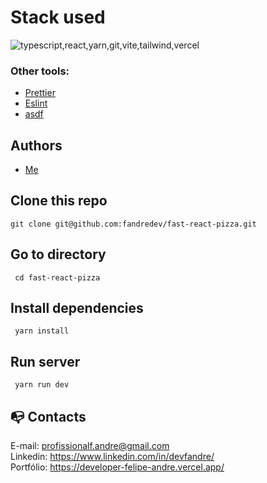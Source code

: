 # Stack used

<img src="https://skillicons.dev/icons?i=typescript,react,yarn,git,vite,tailwind,vercel&theme=dark" alt="typescript,react,yarn,git,vite,tailwind,vercel" />

### Other tools:

- [Prettier](https://eslint.org/)
- [Eslint](https://prettier.io/)
- [asdf](https://asdf-vm.com/)

## Authors

- [Me](https://www.linkedin.com/in/devfandre/)

## Clone this repo

```
git clone git@github.com:fandredev/fast-react-pizza.git
```

## Go to directory

```
 cd fast-react-pizza
```

## Install dependencies

```
 yarn install
```

## Run server

```
 yarn run dev
```

## :mailbox_with_no_mail: Contacts

E-mail: profissionalf.andre@gmail.com<br>
Linkedin: https://www.linkedin.com/in/devfandre/<br>
Portfólio: https://developer-felipe-andre.vercel.app/<br>
